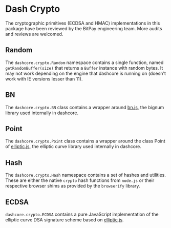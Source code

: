 # Dash Crypto
The cryptographic primitives (ECDSA and HMAC) implementations in this package have been reviewed by the BitPay engineering team. More audits and reviews are welcomed.

## Random
The `dashcore.crypto.Random` namespace contains a single function, named `getRandomBuffer(size)` that returns a `Buffer` instance with random bytes. It may not work depending on the engine that dashcore is running on (doesn't work with IE versions lesser than 11).

## BN
The `dashcore.crypto.BN` class contains a wrapper around [bn.js](https://github.com/indutny/bn.js), the bignum library used internally in dashcore.

## Point
The `dashcore.crypto.Point` class contains a wrapper around the class Point of [elliptic.js](https://github.com/indutny/elliptic), the elliptic curve library used internally in dashcore.

## Hash
The `dashcore.crypto.Hash` namespace contains a set of hashes and utilities. These are either the native `crypto` hash functions from `node.js` or their respective browser shims as provided by the `browserify` library.

## ECDSA
`dashcore.crypto.ECDSA` contains a pure JavaScript implementation of the elliptic curve DSA signature scheme based on [elliptic.js](https://github.com/indutny/elliptic).
